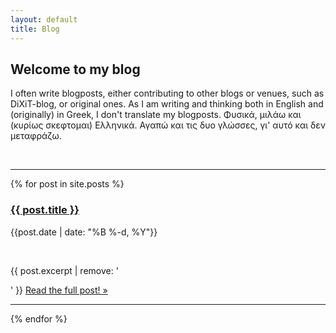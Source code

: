 ```yaml
---
layout: default
title: Blog
---
```

## Welcome to my blog 
I often write blogposts, either contributing to other blogs or venues, such as DiXiT-blog, or original ones. As I am writing and thinking both in English and (originally) in Greek, I don't translate my blogposts.
Φυσικά, μιλάω και (κυρίως σκεφτομαι) Ελληνικά. Αγαπώ και τις δυο γλώσσες, γι' αυτό και δεν μεταφράζω.

<br/>
<hr/>

{% for post in site.posts %}

<h3><a href="{{ site.url }}{{ post.url }}">{{ post.title }}</a></h3>

<p class="kicker">{{post.date | date: "%B %-d, %Y"}}</p>
<br/>

{{ post.excerpt | remove: '</p>' }} <a href="{{ site.url }}{{ post.url }}">Read the full post! &raquo;</a></p>

<hr/>

{% endfor %}
